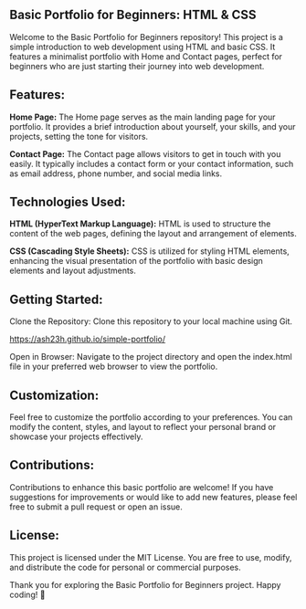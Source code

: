 ## Basic Portfolio for Beginners: HTML & CSS

Welcome to the Basic Portfolio for Beginners repository! This project is a simple introduction to web development using HTML and basic CSS. It features a minimalist portfolio with Home and Contact pages, perfect for beginners who are just starting their journey into web development.

## Features:

**Home Page:** The Home page serves as the main landing page for your portfolio. It provides a brief introduction about yourself, your skills, and your projects, setting the tone for visitors.

**Contact Page:** The Contact page allows visitors to get in touch with you easily. It typically includes a contact form or your contact information, such as email address, phone number, and social media links.

## Technologies Used:

**HTML (HyperText Markup Language):** HTML is used to structure the content of the web pages, defining the layout and arrangement of elements.

**CSS (Cascading Style Sheets):** CSS is utilized for styling HTML elements, enhancing the visual presentation of the portfolio with basic design elements and layout adjustments.

## Getting Started:
Clone the Repository: Clone this repository to your local machine using Git.

https://ash23h.github.io/simple-portfolio/




Open in Browser: Navigate to the project directory and open the index.html file in your preferred web browser to view the portfolio.

## Customization:
Feel free to customize the portfolio according to your preferences. You can modify the content, styles, and layout to reflect your personal brand or showcase your projects effectively.

## Contributions:
Contributions to enhance this basic portfolio are welcome! If you have suggestions for improvements or would like to add new features, please feel free to submit a pull request or open an issue.

## License:
This project is licensed under the MIT License. You are free to use, modify, and distribute the code for personal or commercial purposes.

Thank you for exploring the Basic Portfolio for Beginners project. Happy coding! 🚀
